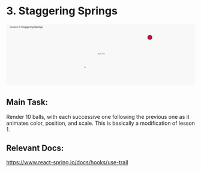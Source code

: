 # 3. Staggering Springs

![example](./stagger.gif)

## Main Task:

Render 10 balls, with each successive one following the previous one as it animates color, position, and scale. This is basically a modification of lesson 1.

## Relevant Docs:

https://www.react-spring.io/docs/hooks/use-trail
